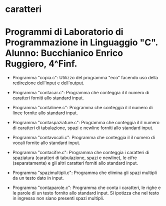 # caratteri

# Programmi di Laboratorio di Programmazione in Linguaggio "C". Alunno: Bucchianico Enrico Ruggiero, 4^Finf.


- Programma "copia.c": Utilizzo del programma "eco" facendo uso della redirezione dell'input e dell'output.

- Programma "contacar.c": Programma che conteggia il il numero di caratteri forniti allo standard input.

- Programma "contalinee.c": Programma che conteggia il il numero di linee fornite allo standard input.

- Programma "contaspaziature.c": Programma che conteggia il il numero di caratteri di tabulazione, spazi e newline forniti allo standard input.

- Programma "contavocali.c": Programma che conteggia il il numero di vocali fornite allo standard input.

- Programma "contacifre.c": Programma che conteggia i caratteri di spaziatura (caratteri di tabulazione, spazi e newline), le cifre (separatamente) e gli altri caratteri 
	      forniti allo standard input.

- Programma "spazimultipli.c": Programma che elimina gli spazi multipli da un testo dato in input.

- Programma "contaparole.c": Programma che conta i caratteri, le righe e le parole di un testo fornito allo standard input. Si ipotizza che nel testo in ingresso non siano presenti spazi multipli.